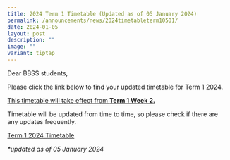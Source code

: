 ```yaml
---
title: 2024 Term 1 Timetable (Updated as of 05 January 2024)
permalink: /announcements/news/2024timetableterm10501/
date: 2024-01-05
layout: post
description: ""
image: ""
variant: tiptap
---
```

<p>Dear BBSS students,</p><p>Please click the link below to find your updated timetable for Term 1 2024.</p><p><u>This timetable will take effect from </u><strong><u>Term 1 Week 2.</u></strong><br></p><p>Timetable will be updated from time to time, so please check if there are any updates frequently.</p><p><a href="https://www.bukitbatoksec.moe.edu.sg/useful-resources/timetable/" rel="noopener noreferrer nofollow" target="_blank">Term 1 2024 Timetable</a></p><p><em>*updated as of 05 January 2024</em></p>